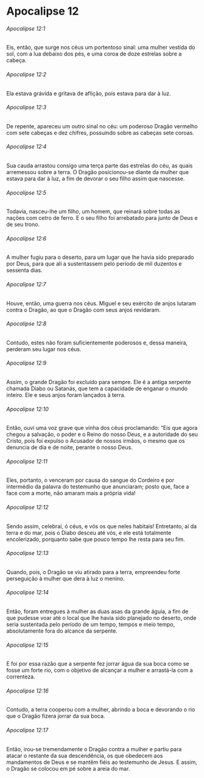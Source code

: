 # Apocalipse 12

###### Apocalipse 12:1

Eis, então, que surge nos céus um portentoso sinal: uma mulher vestida do sol, com a lua debaixo dos pés, e uma coroa de doze estrelas sobre a cabeça.

###### Apocalipse 12:2

Ela estava grávida e gritava de aflição, pois estava para dar à luz.

###### Apocalipse 12:3

De repente, apareceu um outro sinal no céu: um poderoso Dragão vermelho com sete cabeças e dez chifres, possuindo sobre as cabeças sete coroas.

###### Apocalipse 12:4

Sua cauda arrastou consigo uma terça parte das estrelas do céu, as quais arremessou sobre a terra. O Dragão posicionou-se diante da mulher que estava para dar à luz, a fim de devorar o seu filho assim que nascesse.

###### Apocalipse 12:5

Todavia, nasceu-lhe um filho, um homem, que reinará sobre todas as nações com cetro de ferro. E o seu filho foi arrebatado para junto de Deus e de seu trono.

###### Apocalipse 12:6

A mulher fugiu para o deserto, para um lugar que lhe havia sido preparado por Deus, para que ali a sustentassem pelo período de mil duzentos e sessenta dias.

###### Apocalipse 12:7

Houve, então, uma guerra nos céus. Miguel e seu exército de anjos lutaram contra o Dragão, ao que o Dragão com seus anjos revidaram.

###### Apocalipse 12:8

Contudo, estes não foram suficientemente poderosos e, dessa maneira, perderam seu lugar nos céus.

###### Apocalipse 12:9

Assim, o grande Dragão foi excluído para sempre. Ele é a antiga serpente chamada Diabo ou Satanás, que tem a capacidade de enganar o mundo inteiro. Ele e seus anjos foram lançados à terra.

###### Apocalipse 12:10

Então, ouvi uma voz grave que vinha dos céus proclamando: “Eis que agora chegou a salvação, o poder e o Reino do nosso Deus, e a autoridade do seu Cristo, pois foi expulso o Acusador de nossos irmãos, o mesmo que os denuncia de dia e de noite, perante o nosso Deus.

###### Apocalipse 12:11

Eles, portanto, o venceram por causa do sangue do Cordeiro e por intermédio da palavra do testemunho que anunciaram; posto que, face a face com a morte, não amaram mais a própria vida!

###### Apocalipse 12:12

Sendo assim, celebrai, ó céus, e vós os que neles habitais! Entretanto, ai da terra e do mar, pois o Diabo desceu até vós, e ele está totalmente encolerizado, porquanto sabe que pouco tempo lhe resta para seu fim.

###### Apocalipse 12:13

Quando, pois, o Dragão se viu atirado para a terra, empreendeu forte perseguição à mulher que dera à luz o menino.

###### Apocalipse 12:14

Então, foram entregues à mulher as duas asas da grande águia, a fim de que pudesse voar até o local que lhe havia sido planejado no deserto, onde seria sustentada pelo período de um tempo, tempos e meio tempo, absolutamente fora do alcance da serpente.

###### Apocalipse 12:15

E foi por essa razão que a serpente fez jorrar água da sua boca como se fosse um forte rio, com o objetivo de alcançar a mulher e arrastá-la com a correnteza.

###### Apocalipse 12:16

Contudo, a terra cooperou com a mulher, abrindo a boca e devorando o rio que o Dragão fizera jorrar da sua boca.

###### Apocalipse 12:17

Então, irou-se tremendamente o Dragão contra a mulher e partiu para atacar o restante da sua descendência, os que obedecem aos mandamentos de Deus e se mantêm fiéis ao testemunho de Jesus. E assim, o Dragão se colocou em pé sobre a areia do mar.


